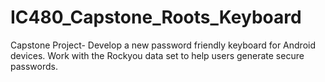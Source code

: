 # IC480_Capstone_Roots_Keyboard
Capstone Project- Develop a new password friendly keyboard for Android devices. Work with the Rockyou data set to help users generate secure passwords. 
